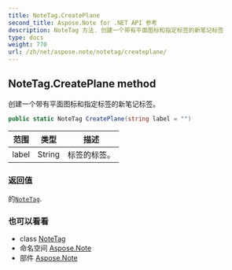 ```yaml
---
title: NoteTag.CreatePlane
second_title: Aspose.Note for .NET API 参考
description: NoteTag 方法. 创建一个带有平面图标和指定标签的新笔记标签
type: docs
weight: 770
url: /zh/net/aspose.note/notetag/createplane/
---
```

## NoteTag.CreatePlane method

创建一个带有平面图标和指定标签的新笔记标签。

```csharp
public static NoteTag CreatePlane(string label = "")
```

| 范围 | 类型 | 描述 |
| --- | --- | --- |
| label | String | 标签的标签。 |

### 返回值

的[`NoteTag`](../).

### 也可以看看

* class [NoteTag](../)
* 命名空间 [Aspose.Note](../../notetag/)
* 部件 [Aspose.Note](../../../)


